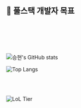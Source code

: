 
<br><br><br><br>

## 🌱 풀스택 개발자 목표  
<br><br><br><br>


![승현's GitHub stats](https://github-readme-stats.vercel.app/api?username=Sirosho&show_icons=true&theme=radical)


![Top Langs](https://github-readme-stats.vercel.app/api/top-langs/?username=Sirosho&layout=compact&theme=radical)

<br>
<br>

![LoL Tier](https://img.shields.io/badge/LoL-Bronze_✨-%23CD7F32?style=for-the-badge&logo=leagueoflegends&logoColor=white)
